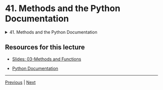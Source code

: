 # 41. Methods and the Python Documentation

<details>
  <summary> 41. Methods and the Python Documentation </summary>

-   [Notebook: 01-Methods.ipynb](https://github.com/BloomTech-DS/Complete-Python-3-Bootcamp/blob/master/03-Methods%20and%20Functions/01-Methods.ipynb)

-   [Codebase: 01-methods.py](../../../codebase/python-camp/03-Methods-and-Functions/01-methods.py)

</details> 


## Resources for this lecture


-   [Slides: 03-Methods and Functions](https://docs.google.com/presentation/d/1g6E-AZjCvv5Lb0Nf1ta6MK2_FaaW9lvPzmRYBbGUz5Q/edit#slide=id.g2586a91ea0_0_95)

-   [Python Documentation](https://docs.python.org/3/)


---

[Previous](./40_Python-Statements-Test-Solutions.md) | [Next](./42_Introduction-to-Functions.md)